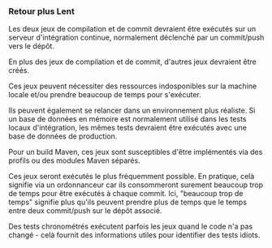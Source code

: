 ### Retour plus Lent

Les deux jeux de compilation et de commit devraient être exécutés sur un serveur d'intégration continue, normalement déclenché par un commit/push vers le dépôt.

En plus des jeux de compilation et de commit, d'autres jeux devraient être créés.

Ces jeux peuvent nécessiter des ressources indosponibles sur la machine locale et/ou prendre beaucoup de temps pour s'exécuter.

Ils peuvent également se relancer dans un environnement plus réaliste. Si un base de données en mémoire est normalement utilisé dans les tests locaux d'intégration, les mêmes tests devraient être exécutés avec une base de données de production.

Pour un build Maven, ces jeux sont susceptibles d'être implémentés via des profils ou des modules Maven séparés.

Ces jeux seront exécutés le plus fréquemment possible. En pratique, celà signifie via un ordonnanceur car ils consommeront surement beaucoup trop de temps pour être exécutés à chaque commit. Ici, "beaucoup trop de temps" signifie plus qu'ils peuvent prendre plus de temps que le temps entre deux commit/push sur le dépôt associé. 

Des tests chronométrés exécutent parfois les jeux quand le code n'a pas changé - celà fournit des informations utiles pour identifier des tests idiots.
